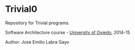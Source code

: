 Trivial0
=============

Repository for Trivial programs. 

Software Architecture course - [University of Oviedo](http://www.uniovi.es), 2014-15

Author: Jose Emilio Labra Gayo


